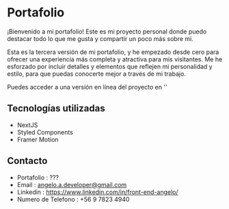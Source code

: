 # Portafolio

¡Bienvenido a mi portafolio! Este es mi proyecto personal donde puedo destacar todo lo que me gusta y compartir un poco más sobre mí.

Esta es la tercera versión de mi portafolio, y he empezado desde cero para ofrecer una experiencia más completa y atractiva para mis visitantes. Me he esforzado por incluir detalles y elementos que reflejen mi personalidad y estilo, para que puedas conocerte mejor a través de mi trabajo.

Puedes acceder a una versión en línea del proyecto en ''

## Tecnologías utilizadas

- NextJS
- Styled Components
- Framer Motion

## Contacto

- Portafolio : ???
- Email : angelo.a.developer@gmail.com
- Linkedin : https://www.linkedin.com/in/front-end-angelo/
- Numero de Telefono : +56 9 7823 4940
